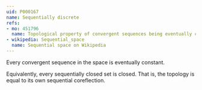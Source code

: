 ```yaml
---
uid: P000167
name: Sequentially discrete
refs:
- mo: 451796
  name: Topological property of convergent sequences being eventually constant
- wikipedia: Sequential_space
  name: Sequential space on Wikipedia
---
```


Every convergent sequence in the space is eventually constant.

Equivalently, every sequentially closed set is closed.  That is, the topology is equal to its own sequential coreflection.
